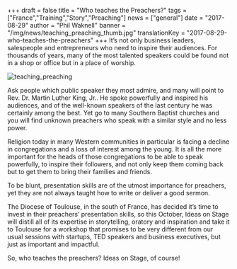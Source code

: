 +++
draft			= false
title			= "Who teaches the Preachers?"
tags			= ["France","Training","Story","Preaching"]
news			= ["general"] 
date			= "2017-08-29"
author			= "Phil Waknell"
banner			= "/img/news/teaching_preaching_thumb.jpg"
translationKey	= "2017-08-29-who-teaches-the-preachers"
+++
It’s not only business leaders, salespeople and entrepreneurs who need to inspire their audiences. For thousands of years, many of the most talented speakers could be found not in a shop or office but in a place of worship.

![teaching_preaching][pic1]

Ask people which public speaker they most admire, and many will point to Rev. Dr. Martin Luther King, Jr.. He spoke powerfully and inspired his audiences, and of the well-known speakers of the last century he was certainly among the best. Yet go to many Southern Baptist churches and you will find unknown preachers who speak with a similar style and no less power.

Religion today in many Western communities in particular is facing a decline in congregations and a loss of interest among the young. It is all the more important for the heads of those congregations to be able to speak powerfully, to inspire their followers, and not only keep them coming back but to get them to bring their families and friends.

To be blunt, presentation skills are of the utmost importance for preachers, yet they are not always taught how to write or deliver a good sermon.

The Diocese of Toulouse, in the south of France, has decided it’s time to invest in their preachers’ presentation skills, so this October, Ideas on Stage will distill all of its expertise in storytelling, oratory and inspiration and take it to Toulouse for a workshop that promises to be very different from our usual sessions with startups, TED speakers and business executives, but just as important and impactful.

So, who teaches the preachers? Ideas on Stage, of course! 


[pic1]: /img/news/teaching_preaching.jpg
